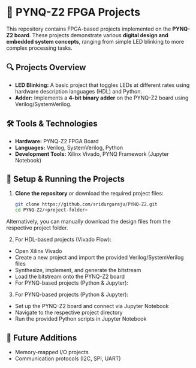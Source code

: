 # 🚀 PYNQ-Z2 FPGA Projects  

This repository contains FPGA-based projects implemented on the **PYNQ-Z2 board**. These projects demonstrate various **digital design and embedded system concepts**, ranging from simple LED blinking to more complex processing tasks.  
## 🔍 Projects Overview  

- **LED Blinking:** A basic project that toggles LEDs at different rates using hardware description languages (HDL) and Python.  
- **Adder:** Implements a **4-bit binary adder** on the PYNQ-Z2 board using Verilog/SystemVerilog.  

## 🛠 Tools & Technologies  

- **Hardware:** PYNQ-Z2 FPGA Board  
- **Languages:** Verilog, SystemVerilog, Python  
- **Development Tools:** Xilinx Vivado, PYNQ Framework (Jupyter Notebook)  

## 🔧 Setup & Running the Projects  

1. **Clone the repository** or download the required project files:  
   ```bash
   git clone https://github.com/sridurgaraju/PYNQ-Z2.git
   cd PYNQ-Z2/<project-folder>
Alternatively, you can manually download the design files from the respective project folder.

2. For HDL-based projects (Vivado Flow):
- Open Xilinx Vivado
- Create a new project and import the provided Verilog/SystemVerilog files
- Synthesize, implement, and generate the bitstream
- Load the bitstream onto the PYNQ-Z2 board
- For PYNQ-based projects (Python & Jupyter):

3. For PYNQ-based projects (Python & Jupyter):
- Set up the PYNQ-Z2 board and connect via Jupyter Notebook
- Navigate to the respective project directory
- Run the provided Python scripts in Jupyter Notebook

## 📌 Future Additions
- Memory-mapped I/O projects
- Communication protocols (I2C, SPI, UART)
